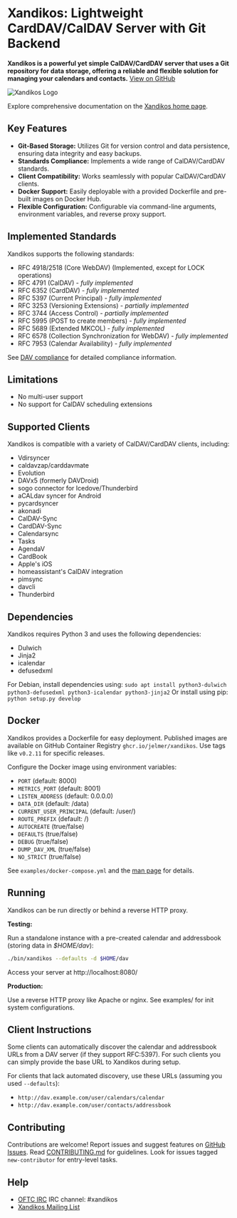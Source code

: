 # Xandikos: Lightweight CardDAV/CalDAV Server with Git Backend

**Xandikos is a powerful yet simple CalDAV/CardDAV server that uses a Git repository for data storage, offering a reliable and flexible solution for managing your calendars and contacts.**  [View on GitHub](https://github.com/jelmer/xandikos)

![Xandikos Logo](logo.png)

Explore comprehensive documentation on the [Xandikos home page](https://www.xandikos.org/docs/).

## Key Features

*   **Git-Based Storage:** Utilizes Git for version control and data persistence, ensuring data integrity and easy backups.
*   **Standards Compliance:** Implements a wide range of CalDAV/CardDAV standards.
*   **Client Compatibility:** Works seamlessly with popular CalDAV/CardDAV clients.
*   **Docker Support:** Easily deployable with a provided Dockerfile and pre-built images on Docker Hub.
*   **Flexible Configuration:** Configurable via command-line arguments, environment variables, and reverse proxy support.

## Implemented Standards

Xandikos supports the following standards:

*   RFC 4918/2518 (Core WebDAV) (Implemented, except for LOCK operations)
*   RFC 4791 (CalDAV) - *fully implemented*
*   RFC 6352 (CardDAV) - *fully implemented*
*   RFC 5397 (Current Principal) - *fully implemented*
*   RFC 3253 (Versioning Extensions) - *partially implemented*
*   RFC 3744 (Access Control) - *partially implemented*
*   RFC 5995 (POST to create members) - *fully implemented*
*   RFC 5689 (Extended MKCOL) - *fully implemented*
*   RFC 6578 (Collection Synchronization for WebDAV) - *fully implemented*
*   RFC 7953 (Calendar Availability) - *fully implemented*

See [DAV compliance](notes/dav-compliance.rst) for detailed compliance information.

## Limitations

*   No multi-user support
*   No support for CalDAV scheduling extensions

## Supported Clients

Xandikos is compatible with a variety of CalDAV/CardDAV clients, including:

*   Vdirsyncer
*   caldavzap/carddavmate
*   Evolution
*   DAVx5 (formerly DAVDroid)
*   sogo connector for Icedove/Thunderbird
*   aCALdav syncer for Android
*   pycardsyncer
*   akonadi
*   CalDAV-Sync
*   CardDAV-Sync
*   Calendarsync
*   Tasks
*   AgendaV
*   CardBook
*   Apple's iOS
*   homeassistant's CalDAV integration
*   pimsync
*   davcli
*   Thunderbird

## Dependencies

Xandikos requires Python 3 and uses the following dependencies:

*   Dulwich
*   Jinja2
*   icalendar
*   defusedxml

For Debian, install dependencies using: `sudo apt install python3-dulwich python3-defusedxml python3-icalendar python3-jinja2`
Or install using pip: `python setup.py develop`

## Docker

Xandikos provides a Dockerfile for easy deployment. Published images are available on GitHub Container Registry `ghcr.io/jelmer/xandikos`. Use tags like `v0.2.11` for specific releases.

Configure the Docker image using environment variables:

*   `PORT` (default: 8000)
*   `METRICS_PORT` (default: 8001)
*   `LISTEN_ADDRESS` (default: 0.0.0.0)
*   `DATA_DIR` (default: /data)
*   `CURRENT_USER_PRINCIPAL` (default: /user/)
*   `ROUTE_PREFIX` (default: /)
*   `AUTOCREATE` (true/false)
*   `DEFAULTS` (true/false)
*   `DEBUG` (true/false)
*   `DUMP_DAV_XML` (true/false)
*   `NO_STRICT` (true/false)

See `examples/docker-compose.yml` and the [man page](https://www.xandikos.org/manpage.html) for details.

## Running

Xandikos can be run directly or behind a reverse HTTP proxy.

**Testing:**

Run a standalone instance with a pre-created calendar and addressbook (storing data in *$HOME/dav*):

```bash
./bin/xandikos --defaults -d $HOME/dav
```
Access your server at http://localhost:8080/

**Production:**

Use a reverse HTTP proxy like Apache or nginx.  See examples/ for init system configurations.

## Client Instructions

Some clients can automatically discover the calendar and addressbook URLs from a DAV server (if they support RFC:5397). For such clients you can simply provide the base URL to Xandikos during setup.

For clients that lack automated discovery, use these URLs (assuming you used `--defaults`):

*   `http://dav.example.com/user/calendars/calendar`
*   `http://dav.example.com/user/contacts/addressbook`

## Contributing

Contributions are welcome!  Report issues and suggest features on [GitHub Issues](https://github.com/jelmer/xandikos/issues/new).  Read [CONTRIBUTING.md](CONTRIBUTING.md) for guidelines. Look for issues tagged `new-contributor` for entry-level tasks.

## Help

*   [OFTC IRC](https://www.oftc.net/) IRC channel: #xandikos
*   [Xandikos Mailing List](https://groups.google.com/forum/#!forum/xandikos)